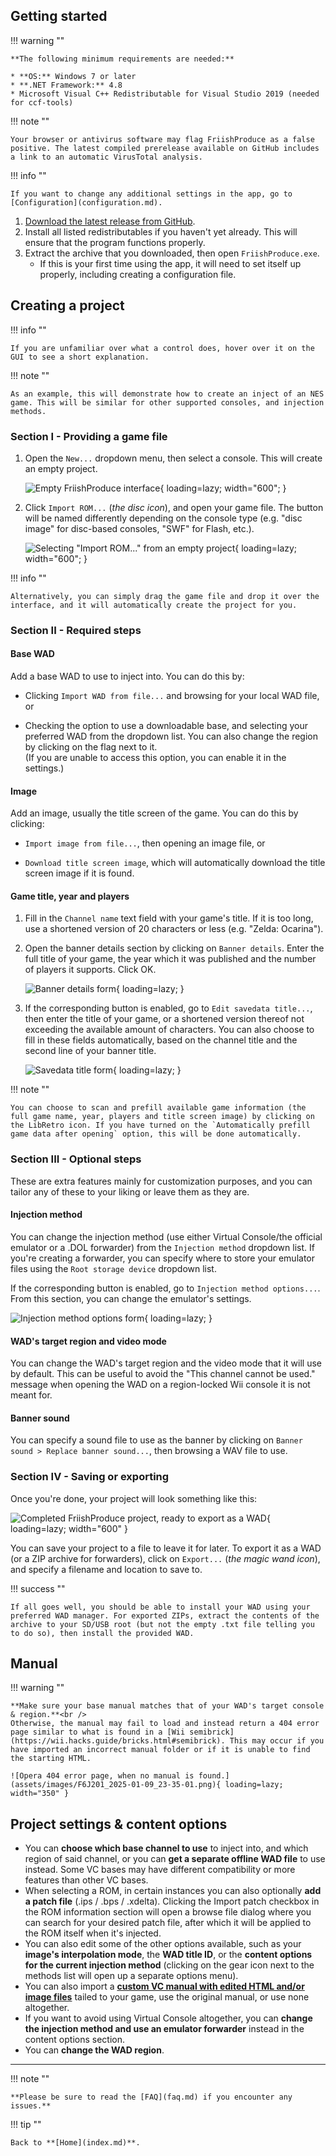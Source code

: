 ## Getting started

!!! warning ""
	
	**The following minimum requirements are needed:**
	
	* **OS:** Windows 7 or later
	* **.NET Framework:** 4.8
	* Microsoft Visual C++ Redistributable for Visual Studio 2019 (needed for ccf-tools)

!!! note ""
	
	Your browser or antivirus software may flag FriishProduce as a false positive. The latest compiled prerelease available on GitHub includes a link to an automatic VirusTotal analysis.
		
!!! info ""
	
	If you want to change any additional settings in the app, go to [Configuration](configuration.md).

1. [Download the latest release from GitHub](https://github.com/CatmanFan/FriishProduce/releases).
2. Install all listed redistributables if you haven't yet already. This will ensure that the program functions properly.
3. Extract the archive that you downloaded, then open `FriishProduce.exe`.
	* If this is your first time using the app, it will need to set itself up properly, including creating a configuration file.

## Creating a project

!!! info ""
	
	If you are unfamiliar over what a control does, hover over it on the GUI to see a short explanation.

!!! note ""
	
	As an example, this will demonstrate how to create an inject of an NES game. This will be similar for other supported consoles, and injection methods.

### Section I - Providing a game file

1. Open the `New...` dropdown menu, then select a console. This will create an empty project.

	![Empty FriishProduce interface](assets/images/tutorial_0.png){ loading=lazy; width="600"; }
	
2. Click `Import ROM...` (*the disc icon*), and open your game file. The button will be named differently depending on the console type (e.g. "disc image" for disc-based consoles, "SWF" for Flash, etc.).

	![Selecting "Import ROM..." from an empty project](assets/images/tutorial_1.png){ loading=lazy; width="600"; }

!!! info ""
	
	Alternatively, you can simply drag the game file and drop it over the interface, and it will automatically create the project for you.

### Section II - Required steps

#### Base WAD

Add a base WAD to use to inject into. You can do this by:

* Clicking `Import WAD from file...` and browsing for your local WAD file, or

* Checking the option to use a downloadable base, and selecting your preferred WAD from the dropdown list. You can also change the region by clicking on the flag next to it.<br />
  (If you are unable to access this option, you can enable it in the settings.)

#### Image

Add an image, usually the title screen of the game. You can do this by clicking:

* `Import image from file...`, then opening an image file, or

* `Download title screen image`, which will automatically download the title screen image if it is found.

#### Game title, year and players

1. Fill in the `Channel name` text field with your game's title. If it is too long, use a shortened version of 20 characters or less (e.g. "Zelda: Ocarina").
	
2. Open the banner details section by clicking on `Banner details`. Enter the full title of your game, the year which it was published and the number of players it supports. Click OK.
	
	![Banner details form](assets/images/tutorial_3.png){ loading=lazy; }
		
3. If the corresponding button is enabled, go to `Edit savedata title...`, then enter the title of your game, or a shortened version thereof not exceeding the available amount of characters. You can also choose to fill in these fields automatically, based on the channel title and the second line of your banner title.
	
	![Savedata title form](assets/images/tutorial_4.png){ loading=lazy; }
		
!!! note ""
	
	You can choose to scan and prefill available game information (the full game name, year, players and title screen image) by clicking on the LibRetro icon. If you have turned on the `Automatically prefill game data after opening` option, this will be done automatically.
		
### Section III - Optional steps

These are extra features mainly for customization purposes, and you can tailor any of these to your liking or leave them as they are.

#### Injection method

You can change the injection method (use either Virtual Console/the official emulator or a .DOL forwarder) from the `Injection method` dropdown list. If you're creating a forwarder, you can specify where to store your emulator files using the `Root storage device` dropdown list.

If the corresponding button is enabled, go to `Injection method options...`. From this section, you can change the emulator's settings.

![Injection method options form](assets/images/tutorial_5.png){ loading=lazy; }

#### WAD's target region and video mode

You can change the WAD's target region and the video mode that it will use by default. This can be useful to avoid the "This channel cannot be used." message when opening the WAD on a region-locked Wii console it is not meant for.

#### Banner sound

You can specify a sound file to use as the banner by clicking on `Banner sound > Replace banner sound...`, then browsing a WAV file to use.

### Section IV - Saving or exporting
	
Once you're done, your project will look something like this:

![Completed FriishProduce project, ready to export as a WAD](assets/images/tutorial_2.png){ loading=lazy; width="600" }
	
You can save your project to a file to leave it for later. To export it as a WAD (or a ZIP archive for forwarders), click on `Export...` (*the magic wand icon*), and specify a filename and location to save to.

!!! success ""
	
	If all goes well, you should be able to install your WAD using your preferred WAD manager. For exported ZIPs, extract the contents of the archive to your SD/USB root (but not the empty .txt file telling you to do so), then install the provided WAD.

## Manual
		
!!! warning ""

	**Make sure your base manual matches that of your WAD's target console & region.**<br />
	Otherwise, the manual may fail to load and instead return a 404 error page similar to what is found in a [Wii semibrick](https://wii.hacks.guide/bricks.html#semibrick). This may occur if you have imported an incorrect manual folder or if it is unable to find the starting HTML.
	
	![Opera 404 error page, when no manual is found.](assets/images/F6J201_2025-01-09_23-35-01.png){ loading=lazy; width="350" }

## Project settings & content options
* You can **choose which base channel to use** to inject into, and which region of said channel, or you can **get a separate offline WAD file** to use instead. Some VC bases may have different compatibility or more features than other VC bases.
* When selecting a ROM, in certain instances you can also optionally **add a patch file** (.ips / .bps / .xdelta). Clicking the Import patch checkbox in the ROM information section will open a browse file dialog where you can search for your desired patch file, after which it will be applied to the ROM itself when it's injected.
* You can also edit some of the other options available, such as your **image's interpolation mode**, the **WAD title ID**, or the **content options for the current injection method** (clicking on the gear icon next to the methods list will open up a separate options menu).
* You can also import a **[custom VC manual with edited HTML and/or image files](vc-manual.md)** tailed to your game, use the original manual, or use none altogether.
* If you want to avoid using Virtual Console altogether, you can **change the injection method and use an emulator forwarder** instead in the content options section.
* You can **change the WAD region**.

----

!!! note ""
	
	**Please be sure to read the [FAQ](faq.md) if you encounter any issues.**

!!! tip ""
	
	Back to **[Home](index.md)**.